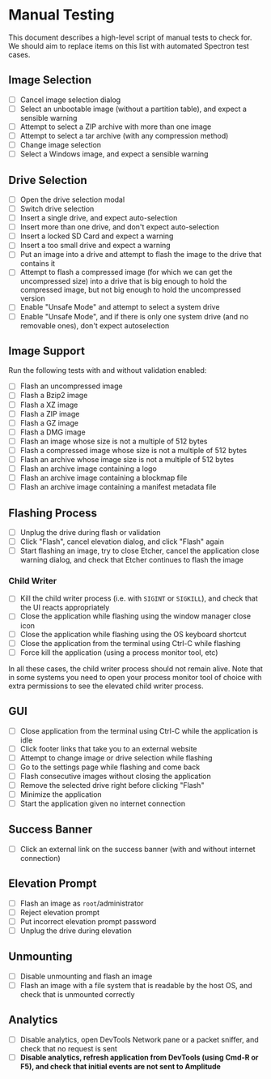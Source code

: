 Manual Testing
==============

This document describes a high-level script of manual tests to check for. We
should aim to replace items on this list with automated Spectron test cases.

Image Selection
---------------

- [ ] Cancel image selection dialog
- [ ] Select an unbootable image (without a partition table), and expect a
  sensible warning
- [ ] Attempt to select a ZIP archive with more than one image
- [ ] Attempt to select a tar archive (with any compression method)
- [ ] Change image selection
- [ ] Select a Windows image, and expect a sensible warning

Drive Selection
---------------

- [ ] Open the drive selection modal
- [ ] Switch drive selection
- [ ] Insert a single drive, and expect auto-selection
- [ ] Insert more than one drive, and don't expect auto-selection
- [ ] Insert a locked SD Card and expect a warning
- [ ] Insert a too small drive and expect a warning
- [ ] Put an image into a drive and attempt to flash the image to the drive
  that contains it
- [ ] Attempt to flash a compressed image (for which we can get the
  uncompressed size) into a drive that is big enough to hold the compressed
  image, but not big enough to hold the uncompressed version
- [ ] Enable "Unsafe Mode" and attempt to select a system drive
- [ ] Enable "Unsafe Mode", and if there is only one system drive (and no
  removable ones), don't expect autoselection

Image Support
-------------

Run the following tests with and without validation enabled:

- [ ] Flash an uncompressed image
- [ ] Flash a Bzip2 image
- [ ] Flash a XZ image
- [ ] Flash a ZIP image
- [ ] Flash a GZ image
- [ ] Flash a DMG image
- [ ] Flash an image whose size is not a multiple of 512 bytes
- [ ] Flash a compressed image whose size is not a multiple of 512 bytes
- [ ] Flash an archive whose image size is not a multiple of 512 bytes
- [ ] Flash an archive image containing a logo
- [ ] Flash an archive image containing a blockmap file
- [ ] Flash an archive image containing a manifest metadata file

Flashing Process
----------------

- [ ] Unplug the drive during flash or validation
- [ ] Click "Flash", cancel elevation dialog, and click "Flash" again
- [ ] Start flashing an image, try to close Etcher, cancel the application
  close warning dialog, and check that Etcher continues to flash the image

### Child Writer

- [ ] Kill the child writer process (i.e. with `SIGINT` or `SIGKILL`), and
  check that the UI reacts appropriately
- [ ] Close the application while flashing using the window manager close icon
- [ ] Close the application while flashing using the OS keyboard shortcut
- [ ] Close the application from the terminal using Ctrl-C while flashing
- [ ] Force kill the application (using a process monitor tool, etc)

In all these cases, the child writer process should not remain alive. Note that
in some systems you need to open your process monitor tool of choice with extra
permissions to see the elevated child writer process.

GUI
----

- [ ] Close application from the terminal using Ctrl-C while the application is
  idle
- [ ] Click footer links that take you to an external website
- [ ] Attempt to change image or drive selection while flashing
- [ ] Go to the settings page while flashing and come back
- [ ] Flash consecutive images without closing the application
- [ ] Remove the selected drive right before clicking "Flash"
- [ ] Minimize the application
- [ ] Start the application given no internet connection

Success Banner
--------------

- [ ] Click an external link on the success banner (with and without internet
  connection)

Elevation Prompt
----------------

- [ ] Flash an image as `root`/administrator
- [ ] Reject elevation prompt
- [ ] Put incorrect elevation prompt password
- [ ] Unplug the drive during elevation

Unmounting
----------

- [ ] Disable unmounting and flash an image
- [ ] Flash an image with a file system that is readable by the host OS, and
  check that is unmounted correctly

Analytics
---------

- [ ] Disable analytics, open DevTools Network pane or a packet sniffer, and
  check that no request is sent
- [ ] **Disable analytics, refresh application from DevTools (using Cmd-R or
  F5), and check that initial events are not sent to Amplitude**
